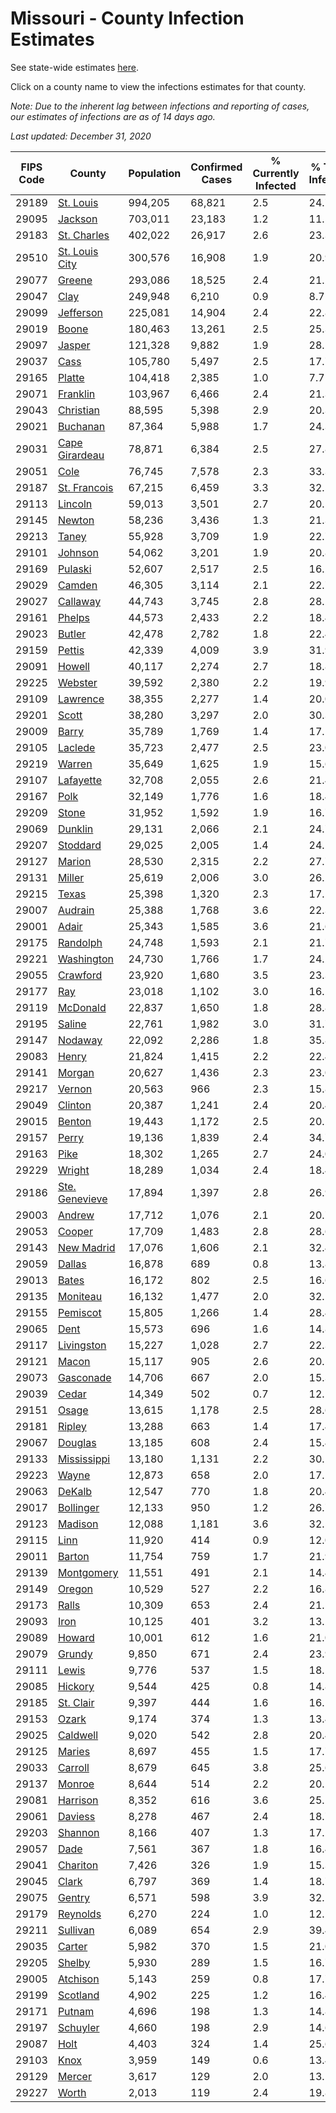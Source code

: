 # Missouri - County Infection Estimates

See state-wide estimates [here](/infections/us-mo).

Click on a county name to view the infections estimates for that county.

*Note: Due to the inherent lag between infections and reporting of cases, our estimates of infections are as of 14 days ago.*

*Last updated: December 31, 2020*

|   FIPS Code |                           County |   Population |   Confirmed Cases |   % Currently Infected |   % Total Infected |
|-------------|----------------------------------|--------------|-------------------|------------------------|--------------------|
|       29189 |           [St. Louis](st.-louis) |      994,205 |            68,821 |                    2.5 |               24.7 |
|       29095 |               [Jackson](jackson) |      703,011 |            23,183 |                    1.2 |               11.5 |
|       29183 |       [St. Charles](st.-charles) |      402,022 |            26,917 |                    2.6 |               23.3 |
|       29510 | [St. Louis City](st.-louis-city) |      300,576 |            16,908 |                    1.9 |               20.9 |
|       29077 |                 [Greene](greene) |      293,086 |            18,525 |                    2.4 |               21.2 |
|       29047 |                     [Clay](clay) |      249,948 |             6,210 |                    0.9 |                8.7 |
|       29099 |           [Jefferson](jefferson) |      225,081 |            14,904 |                    2.4 |               22.8 |
|       29019 |                   [Boone](boone) |      180,463 |            13,261 |                    2.5 |               25.3 |
|       29097 |                 [Jasper](jasper) |      121,328 |             9,882 |                    1.9 |               28.5 |
|       29037 |                     [Cass](cass) |      105,780 |             5,497 |                    2.5 |               17.7 |
|       29165 |                 [Platte](platte) |      104,418 |             2,385 |                    1.0 |                7.7 |
|       29071 |             [Franklin](franklin) |      103,967 |             6,466 |                    2.4 |               21.3 |
|       29043 |           [Christian](christian) |       88,595 |             5,398 |                    2.9 |               20.3 |
|       29021 |             [Buchanan](buchanan) |       87,364 |             5,988 |                    1.7 |               24.3 |
|       29031 | [Cape Girardeau](cape-girardeau) |       78,871 |             6,384 |                    2.5 |               27.8 |
|       29051 |                     [Cole](cole) |       76,745 |             7,578 |                    2.3 |               33.3 |
|       29187 |     [St. Francois](st.-francois) |       67,215 |             6,459 |                    3.3 |               32.5 |
|       29113 |               [Lincoln](lincoln) |       59,013 |             3,501 |                    2.7 |               20.5 |
|       29145 |                 [Newton](newton) |       58,236 |             3,436 |                    1.3 |               21.3 |
|       29213 |                   [Taney](taney) |       55,928 |             3,709 |                    1.9 |               22.7 |
|       29101 |               [Johnson](johnson) |       54,062 |             3,201 |                    1.9 |               20.8 |
|       29169 |               [Pulaski](pulaski) |       52,607 |             2,517 |                    2.5 |               16.2 |
|       29029 |                 [Camden](camden) |       46,305 |             3,114 |                    2.1 |               22.7 |
|       29027 |             [Callaway](callaway) |       44,743 |             3,745 |                    2.8 |               28.2 |
|       29161 |                 [Phelps](phelps) |       44,573 |             2,433 |                    2.2 |               18.4 |
|       29023 |                 [Butler](butler) |       42,478 |             2,782 |                    1.8 |               22.4 |
|       29159 |                 [Pettis](pettis) |       42,339 |             4,009 |                    3.9 |               31.9 |
|       29091 |                 [Howell](howell) |       40,117 |             2,274 |                    2.7 |               18.8 |
|       29225 |               [Webster](webster) |       39,592 |             2,380 |                    2.2 |               19.9 |
|       29109 |             [Lawrence](lawrence) |       38,355 |             2,277 |                    1.4 |               20.0 |
|       29201 |                   [Scott](scott) |       38,280 |             3,297 |                    2.0 |               30.3 |
|       29009 |                   [Barry](barry) |       35,789 |             1,769 |                    1.4 |               17.1 |
|       29105 |               [Laclede](laclede) |       35,723 |             2,477 |                    2.5 |               23.0 |
|       29219 |                 [Warren](warren) |       35,649 |             1,625 |                    1.9 |               15.6 |
|       29107 |           [Lafayette](lafayette) |       32,708 |             2,055 |                    2.6 |               21.4 |
|       29167 |                     [Polk](polk) |       32,149 |             1,776 |                    1.6 |               18.4 |
|       29209 |                   [Stone](stone) |       31,952 |             1,592 |                    1.9 |               16.7 |
|       29069 |               [Dunklin](dunklin) |       29,131 |             2,066 |                    2.1 |               24.7 |
|       29207 |             [Stoddard](stoddard) |       29,025 |             2,005 |                    1.4 |               24.1 |
|       29127 |                 [Marion](marion) |       28,530 |             2,315 |                    2.2 |               27.7 |
|       29131 |                 [Miller](miller) |       25,619 |             2,006 |                    3.0 |               26.2 |
|       29215 |                   [Texas](texas) |       25,398 |             1,320 |                    2.3 |               17.2 |
|       29007 |               [Audrain](audrain) |       25,388 |             1,768 |                    3.6 |               22.3 |
|       29001 |                   [Adair](adair) |       25,343 |             1,585 |                    3.6 |               21.6 |
|       29175 |             [Randolph](randolph) |       24,748 |             1,593 |                    2.1 |               21.7 |
|       29221 |         [Washington](washington) |       24,730 |             1,766 |                    1.7 |               24.2 |
|       29055 |             [Crawford](crawford) |       23,920 |             1,680 |                    3.5 |               23.3 |
|       29177 |                       [Ray](ray) |       23,018 |             1,102 |                    3.0 |               16.2 |
|       29119 |             [McDonald](mcdonald) |       22,837 |             1,650 |                    1.8 |               28.8 |
|       29195 |                 [Saline](saline) |       22,761 |             1,982 |                    3.0 |               31.7 |
|       29147 |               [Nodaway](nodaway) |       22,092 |             2,286 |                    1.8 |               35.8 |
|       29083 |                   [Henry](henry) |       21,824 |             1,415 |                    2.2 |               22.4 |
|       29141 |                 [Morgan](morgan) |       20,627 |             1,436 |                    2.3 |               23.0 |
|       29217 |                 [Vernon](vernon) |       20,563 |               966 |                    2.3 |               15.8 |
|       29049 |               [Clinton](clinton) |       20,387 |             1,241 |                    2.4 |               20.4 |
|       29015 |                 [Benton](benton) |       19,443 |             1,172 |                    2.5 |               20.2 |
|       29157 |                   [Perry](perry) |       19,136 |             1,839 |                    2.4 |               34.7 |
|       29163 |                     [Pike](pike) |       18,302 |             1,265 |                    2.7 |               24.0 |
|       29229 |                 [Wright](wright) |       18,289 |             1,034 |                    2.4 |               18.4 |
|       29186 | [Ste. Genevieve](ste.-genevieve) |       17,894 |             1,397 |                    2.8 |               26.9 |
|       29003 |                 [Andrew](andrew) |       17,712 |             1,076 |                    2.1 |               20.7 |
|       29053 |                 [Cooper](cooper) |       17,709 |             1,483 |                    2.8 |               28.6 |
|       29143 |         [New Madrid](new-madrid) |       17,076 |             1,606 |                    2.1 |               32.4 |
|       29059 |                 [Dallas](dallas) |       16,878 |               689 |                    0.8 |               13.8 |
|       29013 |                   [Bates](bates) |       16,172 |               802 |                    2.5 |               16.6 |
|       29135 |             [Moniteau](moniteau) |       16,132 |             1,477 |                    2.0 |               32.1 |
|       29155 |             [Pemiscot](pemiscot) |       15,805 |             1,266 |                    1.4 |               28.4 |
|       29065 |                     [Dent](dent) |       15,573 |               696 |                    1.6 |               14.8 |
|       29117 |         [Livingston](livingston) |       15,227 |             1,028 |                    2.7 |               22.3 |
|       29121 |                   [Macon](macon) |       15,117 |               905 |                    2.6 |               20.5 |
|       29073 |           [Gasconade](gasconade) |       14,706 |               667 |                    2.0 |               15.3 |
|       29039 |                   [Cedar](cedar) |       14,349 |               502 |                    0.7 |               12.1 |
|       29151 |                   [Osage](osage) |       13,615 |             1,178 |                    2.5 |               28.6 |
|       29181 |                 [Ripley](ripley) |       13,288 |               663 |                    1.4 |               17.4 |
|       29067 |               [Douglas](douglas) |       13,185 |               608 |                    2.4 |               15.4 |
|       29133 |       [Mississippi](mississippi) |       13,180 |             1,131 |                    2.2 |               30.1 |
|       29223 |                   [Wayne](wayne) |       12,873 |               658 |                    2.0 |               17.1 |
|       29063 |                 [DeKalb](dekalb) |       12,547 |               770 |                    1.8 |               20.4 |
|       29017 |           [Bollinger](bollinger) |       12,133 |               950 |                    1.2 |               26.7 |
|       29123 |               [Madison](madison) |       12,088 |             1,181 |                    3.6 |               32.5 |
|       29115 |                     [Linn](linn) |       11,920 |               414 |                    0.9 |               12.0 |
|       29011 |                 [Barton](barton) |       11,754 |               759 |                    1.7 |               21.9 |
|       29139 |         [Montgomery](montgomery) |       11,551 |               491 |                    2.1 |               14.4 |
|       29149 |                 [Oregon](oregon) |       10,529 |               527 |                    2.2 |               16.8 |
|       29173 |                   [Ralls](ralls) |       10,309 |               653 |                    2.4 |               21.5 |
|       29093 |                     [Iron](iron) |       10,125 |               401 |                    3.2 |               13.2 |
|       29089 |                 [Howard](howard) |       10,001 |               612 |                    1.6 |               21.0 |
|       29079 |                 [Grundy](grundy) |        9,850 |               671 |                    2.4 |               23.9 |
|       29111 |                   [Lewis](lewis) |        9,776 |               537 |                    1.5 |               18.5 |
|       29085 |               [Hickory](hickory) |        9,544 |               425 |                    0.8 |               14.8 |
|       29185 |           [St. Clair](st.-clair) |        9,397 |               444 |                    1.6 |               16.1 |
|       29153 |                   [Ozark](ozark) |        9,174 |               374 |                    1.3 |               13.4 |
|       29025 |             [Caldwell](caldwell) |        9,020 |               542 |                    2.8 |               20.4 |
|       29125 |                 [Maries](maries) |        8,697 |               455 |                    1.5 |               17.7 |
|       29033 |               [Carroll](carroll) |        8,679 |               645 |                    3.8 |               25.6 |
|       29137 |                 [Monroe](monroe) |        8,644 |               514 |                    2.2 |               20.2 |
|       29081 |             [Harrison](harrison) |        8,352 |               616 |                    3.6 |               25.1 |
|       29061 |               [Daviess](daviess) |        8,278 |               467 |                    2.4 |               18.7 |
|       29203 |               [Shannon](shannon) |        8,166 |               407 |                    1.3 |               17.2 |
|       29057 |                     [Dade](dade) |        7,561 |               367 |                    1.8 |               16.4 |
|       29041 |             [Chariton](chariton) |        7,426 |               326 |                    1.9 |               15.3 |
|       29045 |                   [Clark](clark) |        6,797 |               369 |                    1.4 |               18.7 |
|       29075 |                 [Gentry](gentry) |        6,571 |               598 |                    3.9 |               32.1 |
|       29179 |             [Reynolds](reynolds) |        6,270 |               224 |                    1.0 |               12.2 |
|       29211 |             [Sullivan](sullivan) |        6,089 |               654 |                    2.9 |               39.4 |
|       29035 |                 [Carter](carter) |        5,982 |               370 |                    1.5 |               21.0 |
|       29205 |                 [Shelby](shelby) |        5,930 |               289 |                    1.5 |               16.7 |
|       29005 |             [Atchison](atchison) |        5,143 |               259 |                    0.8 |               17.7 |
|       29199 |             [Scotland](scotland) |        4,902 |               225 |                    1.2 |               16.4 |
|       29171 |                 [Putnam](putnam) |        4,696 |               198 |                    1.3 |               14.8 |
|       29197 |             [Schuyler](schuyler) |        4,660 |               198 |                    2.9 |               14.6 |
|       29087 |                     [Holt](holt) |        4,403 |               324 |                    1.4 |               25.6 |
|       29103 |                     [Knox](knox) |        3,959 |               149 |                    0.6 |               13.4 |
|       29129 |                 [Mercer](mercer) |        3,617 |               129 |                    2.0 |               13.1 |
|       29227 |                   [Worth](worth) |        2,013 |               119 |                    2.4 |               19.8 |